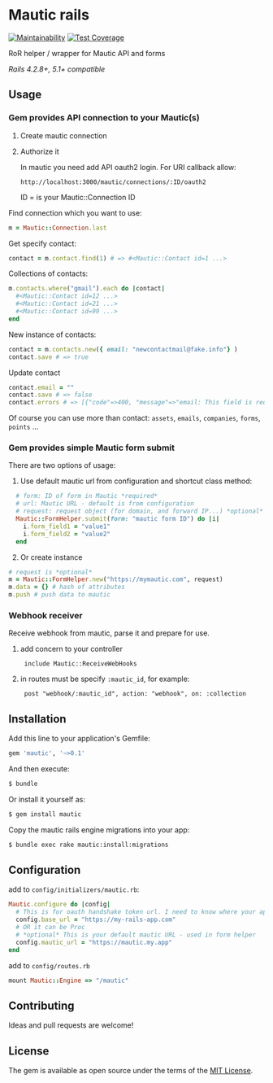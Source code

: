 # Mautic rails
[![Maintainability](https://api.codeclimate.com/v1/badges/c8cd605b5e021fb841d1/maintainability)](https://codeclimate.com/github/luk4s/mautic-rails/maintainability)
[![Test Coverage](https://api.codeclimate.com/v1/badges/c8cd605b5e021fb841d1/test_coverage)](https://codeclimate.com/github/luk4s/mautic-rails/test_coverage)
 
RoR helper / wrapper for Mautic API and forms

*Rails 4.2.8+, 5.1+ compatible*
## Usage
### Gem provides API connection to your Mautic(s)
  1. Create mautic connection
  2. Authorize it
      
      In mautic you need add API oauth2 login.
      For URI callback allow:
      ```
      http://localhost:3000/mautic/connections/:ID/oauth2
      ```
      ID = is your Mautic::Connection ID
  
   Find connection which you want to use:
  ```ruby
  m = Mautic::Connection.last
  ```
  Get specify contact:
  ```ruby
  contact = m.contact.find(1) # => #<Mautic::Contact id=1 ...>
  ```
  Collections of contacts:
  ```ruby
  m.contacts.where("gmail").each do |contact|
    #<Mautic::Contact id=12 ...>
    #<Mautic::Contact id=21 ...>
    #<Mautic::Contact id=99 ...>
  end
  ```
  New instance of contacts:
  ```ruby
  contact = m.contacts.new({ email: "newcontactmail@fake.info"} )
  contact.save # => true
  ```
  Update contact
  ```ruby
  contact.email = ""
  contact.save # => false
  contact.errors # => [{"code"=>400, "message"=>"email: This field is required.", "details"=>{"email"=>["This field is required."]}}]
  ```
  Of course you can use more than contact: `assets`, `emails`, `companies`, `forms`, `points` ...
### Gem provides simple Mautic form submit
There are two options of usage:
  1. Use default mautic url from configuration and shortcut class method:
  ```ruby
    # form: ID of form in Mautic *required*
    # url: Mautic URL - default is from configuration
    # request: request object (for domain, and forward IP...) *optional*
    Mautic::FormHelper.submit(form: "mautic form ID") do |i|
      i.form_field1 = "value1"
      i.form_field2 = "value2"
    end
  ``` 
  2. Or create instance
  ```ruby
  # request is *optional*
  m = Mautic::FormHelper.new("https://mymautic.com", request)
  m.data = {} # hash of attributes
  m.push # push data to mautic 
  ```
  
### Webhook receiver
Receive webhook from mautic, parse it and prepare for use.

  1. add concern to your controller
      
          include Mautic::ReceiveWebHooks
  2. in routes must be specify `:mautic_id`, for example:
  
          post "webhook/:mautic_id", action: "webhook", on: :collection
          

## Installation
Add this line to your application's Gemfile:

```ruby
gem 'mautic', '~>0.1'
```

And then execute:
```bash
$ bundle
```

Or install it yourself as:
```bash
$ gem install mautic
```

Copy the mautic rails engine migrations into your app:
```bash
$ bundle exec rake mautic:install:migrations
```
 
## Configuration

add to `config/initializers/mautic.rb`:
```ruby
Mautic.configure do |config|
  # This is for oauth handshake token url. I need to know where your app listen
  config.base_url = "https://my-rails-app.com"
  # OR it can be Proc 
  # *optional* This is your default mautic URL - used in form helper 
  config.mautic_url = "https://mautic.my.app"
end
```

add to `config/routes.rb`
```ruby
mount Mautic::Engine => "/mautic"

```

## Contributing
Ideas and pull requests are welcome!

## License
The gem is available as open source under the terms of the [MIT License](http://opensource.org/licenses/MIT).
